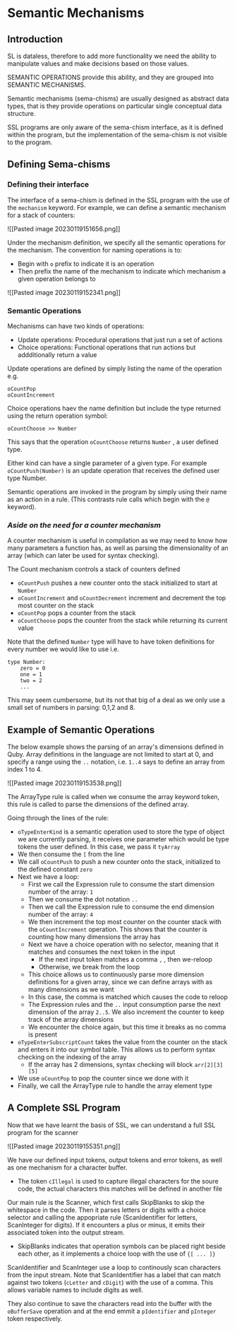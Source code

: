 # Semantic Mechanisms
## Introduction
SL is dataless, therefore to add more functionality we need the ability to manipulate values and make decisions based on those values.

SEMANTIC OPERATIONS provide this ability, and they are grouped into SEMANTIC MECHANISMS.

Semantic mechanisms (sema-chisms) are usually designed as  abstract data types, that is they provide operations on particular single conceptual data structure.

SSL programs are only aware of the sema-chism interface, as it is defined within the program, but the implementation of the sema-chism is not visible to the program.

## Defining Sema-chisms
### Defining their interface
The interface of a sema-chism is defined in the SSL program with the use of the `mechanism` keyword. For example, we can define a semantic mechanism for a stack of counters:

![[Pasted image 20230119151656.png]]

Under the mechanism definition, we specify all the semantic operations for the mechanism. 
The convention for naming operations is to:
- Begin with `o` prefix to indicate it is an operation
- Then prefix the name of the mechanism to indicate which mechanism a given operation belongs to

![[Pasted image 20230119152341.png]]

### Semantic Operations
Mechanisms can have two kinds of operations:
- Update operations: Procedural operations that just run a set of actions
- Choice operations: Functional operations that run actions but addditionally return a value

Update operations are defined by simply listing the name of the operation e.g.
```
oCountPop
oCountIncrement
```

Choice operations haev the name definition but include the type returned using the return operation symbol:
```
oCountChoose >> Number
```
This says that the operation `oCountChoose` returns `Number` , a user defined type.

Either kind can have a single parameter of a given type. For example `oCountPush(Number)` is an update operation that receives the defined user type Number.

Semantic operations are invoked in the program by simply using their name as an action in a rule. (This contrasts rule calls which begin with the `@` keyword).

### *Aside on the need for a counter mechanism*
A counter mechanism is useful in compilation as we may need to know how many parameters a function has, as well as parsing the dimensionality of an array (which can later be used for syntax checking).

The Count mechanism controls a stack of counters defined
- `oCountPush` pushes a new counter onto the stack initialized to start at `Number`
- `oCountIncrement` and `oCountDecrement` increment and decrement the top most counter on the stack
- `oCountPop` pops a counter from the stack
- `oCountChoose` pops the counter from the stack while returning its current value

Note that the defined `Number` type will have to have token definitions for every number we would like to use i.e.
```
type Number:
	zero = 0
	one = 1
	two = 2
	...
```

This may seem cumbersome, but its not that big of a deal as we only use a small set of numbers in parsing: 0,1,2 and 8.

## Example of Semantic Operations
The below example shows the parsing of an array's dimensions defined in Quby. Array definitions in the language are not limited to start at 0, and specify a range using the `..` notation, i.e. `1..4` says to define an array from index 1 to 4.

![[Pasted image 20230119153538.png]]

The ArrayType rule is called when we consume the array keyword token, this rule is called to parse the dimensions of the defined array.

Going through the lines of the rule:
- `oTypeEnterKind` is a semantic operation used to store the type of object we are currently parsing, it receives one parameter which would be type tokens the user defined. In this case, we pass it `tyArray`
- We then consume the `[` from the line
- We call `oCountPush` to push a new counter onto the stack, initialized to the defined constant `zero`
- Next we have a loop:
	- First we call the Expression rule to consume the start dimension number of the array: `1`
	- Then we consume the dot notation `..`
	- Then we call the Expression rule to consume the end dimension number of the array: `4`
	- We then increment the top most counter on the counter stack with the `oCountIncrement` operation. This shows that the counter is counting how many dimensions the array has
	- Next we have a choice operation with no selector, meaning that it matches and consumes the next token in the input
		- If the next input token matches a comma `,` , then we-reloop
		- Otherwise, we break from the loop
	- This choice allows us to continuously parse more dimension definitions for a given array, since we can define arrays with as many dimensions as we want
	- In this case, the comma is matched which causes the code to reloop
	- The Expression rules and the `..` input consumption parse the next dimension of the array `2..5`. We also increment the counter to keep track of the array dimensions
	- We encounter the choice again, but this time it breaks as no comma is present
- `oTypeEnterSubscriptCount` takes the value from the counter on the stack and enters it into our symbol table. This allows us to perform syntax checking on the indexing of the array
	- If the array has 2 dimensions, syntax checking will block `arr[2][3][5]`
- We use `oCountPop` to pop the counter since we done with it
- Finally, we call the ArrayType rule to handle the array element type

## A Complete SSL Program
Now that we have learnt the basis of SSL, we can understand a full SSL program for the scanner

![[Pasted image 20230119155351.png]]

We have our defined input tokens, output tokens and error tokens, as well as one mechanism for a character buffer.
- The token `cIllegal` is used to capture illegal characters for the soure code, the actual characters this matches will be defined in another file

Our main rule is the Scanner, which first calls SkipBlanks to skip the whitespace in the code. Then it parses letters or digits with a choice selector and calling the appopriate rule (ScanIdentifier for letters, ScanInteger for digits). If it encounters a plus or minus, it emits their associated token into the output stream.
- SkipBlanks indicates that operation symbols can be placed right beside each other, as it implements a choice loop with the use of `{[ ... ]}`

ScanIdentifier and ScanInteger use a loop to continously scan characters from the input stream. Note that ScanIdentifier has a label that can match against two tokens (`cLetter` and `cDigit`) with the use of a comma. This allows variable names to include digits as well.

They also continue to save the characters read into the buffer with the `oBufferSave` operation and at the end emmit a `pIdentifier` and `pInteger` token respectively.